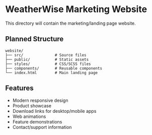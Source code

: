 # WeatherWise Marketing Website

This directory will contain the marketing/landing page website.

## Planned Structure
```
website/
├── src/              # Source files
├── public/           # Static assets
├── styles/           # CSS/SCSS files
├── components/       # Reusable components
└── index.html        # Main landing page
```

## Features
- Modern responsive design
- Product showcase
- Download links for desktop/mobile apps
- Web animations
- Feature demonstrations
- Contact/support information
